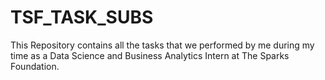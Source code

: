 # TSF_TASK_SUBS
This Repository contains all the tasks that we performed by me during my time as a Data Science and Business Analytics Intern at The Sparks Foundation.
